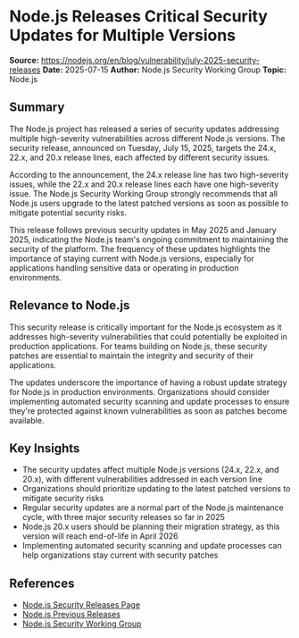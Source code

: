 # Node.js Releases Critical Security Updates for Multiple Versions

**Source:** https://nodejs.org/en/blog/vulnerability/july-2025-security-releases
**Date:** 2025-07-15
**Author:** Node.js Security Working Group
**Topic:** Node.js

## Summary

The Node.js project has released a series of security updates addressing multiple high-severity vulnerabilities across different Node.js versions. The security release, announced on Tuesday, July 15, 2025, targets the 24.x, 22.x, and 20.x release lines, each affected by different security issues.

According to the announcement, the 24.x release line has two high-severity issues, while the 22.x and 20.x release lines each have one high-severity issue. The Node.js Security Working Group strongly recommends that all Node.js users upgrade to the latest patched versions as soon as possible to mitigate potential security risks.

This release follows previous security updates in May 2025 and January 2025, indicating the Node.js team's ongoing commitment to maintaining the security of the platform. The frequency of these updates highlights the importance of staying current with Node.js versions, especially for applications handling sensitive data or operating in production environments.

## Relevance to Node.js

This security release is critically important for the Node.js ecosystem as it addresses high-severity vulnerabilities that could potentially be exploited in production applications. For teams building on Node.js, these security patches are essential to maintain the integrity and security of their applications.

The updates underscore the importance of having a robust update strategy for Node.js in production environments. Organizations should consider implementing automated security scanning and update processes to ensure they're protected against known vulnerabilities as soon as patches become available.

## Key Insights

- The security updates affect multiple Node.js versions (24.x, 22.x, and 20.x), with different vulnerabilities addressed in each version line
- Organizations should prioritize updating to the latest patched versions to mitigate security risks
- Regular security updates are a normal part of the Node.js maintenance cycle, with three major security releases so far in 2025
- Node.js 20.x users should be planning their migration strategy, as this version will reach end-of-life in April 2026
- Implementing automated security scanning and update processes can help organizations stay current with security patches

## References

- [Node.js Security Releases Page](https://nodejs.org/en/blog/vulnerability/)
- [Node.js Previous Releases](https://nodejs.org/en/about/previous-releases)
- [Node.js Security Working Group](https://github.com/nodejs/security-wg)